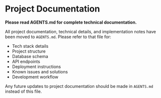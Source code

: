 # Project Documentation

**Please read AGENTS.md for complete technical documentation.**

All project documentation, technical details, and implementation notes have been moved to `AGENTS.md`. Please refer to that file for:

- Tech stack details
- Project structure
- Database schema
- API endpoints
- Deployment instructions
- Known issues and solutions
- Development workflow

Any future updates to project documentation should be made in `AGENTS.md` instead of this file.